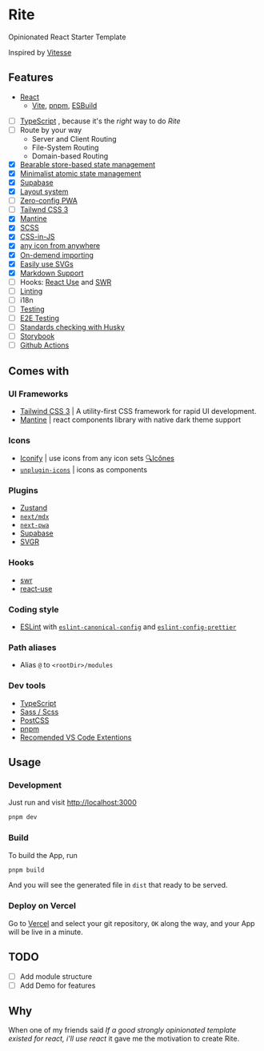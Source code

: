 # Rite

Opinionated React Starter Template

Inspired by [Vitesse](https://github.com/antfu/vitesse)

## Features

- [React](https://github.com/facebook/react)
  - [Vite](https://github.com/vitejs/vite), [pnpm](https://pnpm.io/), [ESBuild](https://github.com/evanw/esbuild)
- [ ] [TypeScript](https://www.typescriptlang.org/)
  , because it's the _right_ way to do _Rite_
- [ ] Route by your way
  - Server and Client Routing
  - File-System Routing
  - Domain-based Routing
- [x] [Bearable store-based state management](https://github.com/pmndrs/zustand)
- [x] [Minimalist atomic state management](https://github.com/pmndrs/jotai)
- [x] [Supabase](https://supabase.com)
- [x] [Layout system](./layouts)
- [ ] [Zero-config PWA](https://github.com/shadowwalker/next-pwa)
- [ ] [Tailwnd CSS 3](https://github.com/tailwindlabs/tailwindcss)
- [x] [Mantine](https://mantine.dev/)
- [x] [SCSS](https://sass-lang.com)
- [x] [CSS-in-JS](https://mantine.dev/theming/create-styles/)
- [x] [any icon from anywhere](https://github.com/antfu/unplugin-icons)
- [x] [On-demend importing](https://github.com/antfu/unplugin-auto-import)
- [x] [Easily use SVGs](https://react-svgr.com)
- [x] [Markdown Support](https://nextjs.org/docs/advanced-features/using-mdx#nextmdx)
- [ ] Hooks: [React Use](https://github.com/streamich/react-use) and [SWR](https://swr.vercel.app/)
- [ ] [Linting](https://github.com/eslint/eslint)
- [ ] i18n
- [ ] [Testing](https://testing-library.com/)
- [ ] [E2E Testing](https://cypress.io/)
- [ ] [Standards checking with Husky](https://github.com/typicode/husky)
- [ ] [Storybook](https://storybook.js.org/)
- [ ] [Github Actions](https://github.com/features/actions)

## Comes with

### UI Frameworks

- [Tailwind CSS 3](https://github.com/tailwindlabs/tailwindcss)
  | A utility-first CSS framework for rapid UI development.
- [Mantine](https://github.com/mantinedev/mantine)
  | react components library with native dark theme support

### Icons

- [Iconify](https://iconify.design)
  | use icons from any icon sets [🔍Icônes](https://icones.netlify.app/)
- [`unplugin-icons`](https://github.com/antfu/unplugin-icons)
  | icons as components

### Plugins

- [Zustand](https://github.com/pmndrs/zustand)
- [`next/mdx`](https://github.com/vercel/next.js/tree/canary/packages/next-mdx)
- [`next-pwa`](https://github.com/shadowwalker/next-pwa)
- [Supabase](https://supabase.com/)
- [SVGR](https://react-svgr.com/)

### Hooks

- [swr](https://swr.vercel.app/)
- [react-use](https://github.com/streamich/react-use)

### Coding style

- [ESLint](https://github.com/eslint/eslint)
  with [`eslint-canonical-config`](https://github.com/gajus/eslint-config-canonical)
  and [`eslint-config-prettier`](https://github.com/prettier/eslint-config-prettier)

### Path aliases

- Alias `@` to `<rootDir>/modules`

### Dev tools

- [TypeScript](https://www.typescriptlang.org/)
- [Sass / Scss](https://sass-lang.com/)
- [PostCSS](https://postcss.org/)
- [pnpm](https://pnpm.js.org)
- [Recomended VS Code Extentions](./.vscode/extensions.json)

## Usage

### Development

Just run and visit <http://localhost:3000>

```bash
pnpm dev
```

### Build

To build the App, run

```bash
pnpm build
```

And you will see the generated file in `dist` that ready to be served.

### Deploy on Vercel

Go to [Vercel](https://vercel.com/new)
and select your git repository, `OK` along the way,
and your App will be live in a minute.

## TODO

- [ ] Add module structure
- [ ] Add Demo for features

## Why

When one of my friends said
_If a good strongly opinionated template existed for react, i'll use react_
it gave me the motivation to create Rite.
